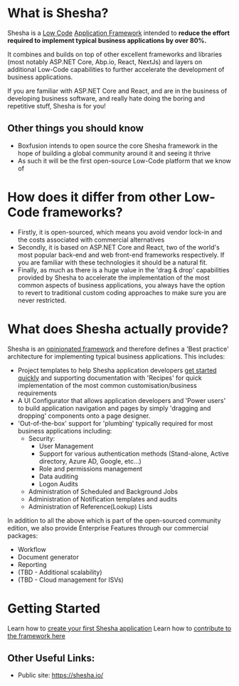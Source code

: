 # What is Shesha?
Shesha is a [Low Code](https://en.wikipedia.org/wiki/Low-code_development_platform) [Application Framework](https://en.wikipedia.org/wiki/Application_framework) intended to **reduce the effort required to implement typical business applications by over 80%.**

It combines and builds on top of other excellent frameworks and libraries (most notably ASP\.NET Core, Abp\.io, React, NextJs) and layers on additional Low-Code capabilities to further accelerate the development of business applications.

If you are familiar with ASP.NET Core and React, and are in the business of developing business software, and really hate doing the boring and repetitive stuff, Shesha is for you!

## Other things you should know
* Boxfusion intends to open source the core Shesha framework in the hope of building a global community around it and seeing it thrive
* As such it will be the first open-source Low-Code platform that we know of

# How does it differ from other Low-Code frameworks?
* Firstly, it is open-sourced, which means you avoid vendor lock-in and the costs associated with commercial alternatives
* Secondly, it is based on ASP.NET Core and React, two of the world's most popular back-end and web front-end frameworks respectively. If you are familiar with these technologies it should be a natural fit. 
* Finally, as much as there is a huge value in the 'drag & drop' capabilities provided by Shesha to accelerate the implementation of the most common aspects of business applications, you always have the option to revert to traditional custom coding approaches to make sure you are never restricted.

# What does Shesha actually provide?

Shesha is an [opinionated framework](https://stackoverflow.com/questions/802050/what-is-opinionated-software) and therefore defines a 'Best practice' architecture for implementing typical business applications. This includes:
* Project templates to help Shesha application developers [get started quickly](/Getting-started-with-a-new-Shesha-project) and supporting documentation with 'Recipes' for quick implementation of the most common customisation/business requirements
* A UI Configurator that allows application developers and 'Power users' to build application navigation and pages by simply 'dragging and dropping' components onto a page designer.
* 'Out-of-the-box' support for 'plumbing' typically required for most business applications including:
  * Security:
    * User Management
    * Support for various authentication methods (Stand-alone, Active directory, Azure AD, Google, etc...)
    * Role and permissions management
    * Data auditing
    * Logon Audits
  * Administration of Scheduled and Background Jobs
  * Administration of Notification templates and audits
  * Administration of Reference(Lookup) Lists

In addition to all the above which is part of the open-sourced community edition, we also provide Enterprise Features through our commercial packages:
  * Workflow
  * Document generator
  * Reporting
  * (TBD - Additional scalability)
  * (TBD - Cloud management for ISVs)

# Getting Started
Learn how to [create your first Shesha application](/Getting-started-with-a-new-Shesha-project)
Learn how to [contribute to the framework here](/For-Framework-Developers)

## Other Useful Links: 
* Public site: https://shesha.io/


